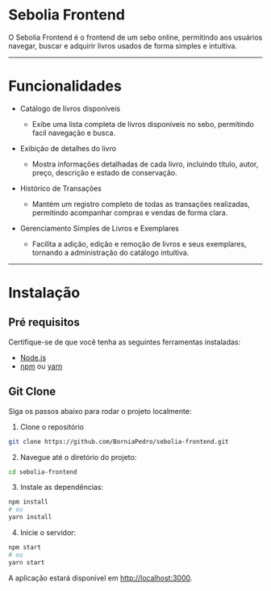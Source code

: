 # Sebolia Frontend

O Sebolia Frontend é o frontend de um sebo online, permitindo aos usuários navegar, buscar e adquirir livros usados de forma simples e intuitiva.

---

# Funcionalidades

- Catálogo de livros disponíveis

  - Exibe uma lista completa de livros disponíveis no sebo, permitindo facil navegação e busca.
 
- Exibição de detalhes do livro
  
  - Mostra informações detalhadas de cada livro, incluindo título, autor, preço, descrição e estado de conservação.
 
- Histórico de Transações
  
  - Mantém um registro completo de todas as transações realizadas, permitindo acompanhar compras e vendas de forma clara.
 
- Gerenciamento Simples de Livros e Exemplares

  - Facilita a adição, edição e remoção de livros e seus exemplares, tornando a administração do catálogo intuitiva.
 
---

# Instalação

## Pré requisitos

Certifique-se de que você tenha as seguintes ferramentas instaladas:

- [Node.js](https://nodejs.org/pt)
- [npm](https://www.npmjs.com/) ou [yarn](https://yarnpkg.com/)

## Git Clone

Siga os passos abaixo para rodar o projeto localmente:

1. Clone o repositório

```bash
git clone https://github.com/BorniaPedro/sebolia-frontend.git
```

2. Navegue até o diretório do projeto:

```bash
cd sebolia-frontend
```

3. Instale as dependências:

```bash
npm install
# ou
yarn install
```

4. Inicie o servidor:

```bash
npm start
# ou
yarn start
```
A aplicação estará disponível em [http://localhost:3000](http://localhost:3000).





